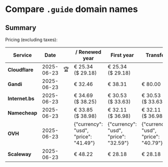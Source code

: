 # Compare `.guide` domain names

## Summary

Pricing (excluding taxes):

| Service | Date |  | / Renewed year | First year | Transfer | Restoration |
|--|--|--|--|--|--|--|
| **Cloudflare** | 2025-06-23 | 🏆 | € 25.34<br>($ 29.18) | € 25.34<br>($ 29.18) |  |  |
| **Gandi** | 2025-06-23 |  | € 32.46 | € 38.31 | € 80.00 | € 101.06 |
| **Internet.bs** | 2025-06-23 |  | € 34.69<br>($ 38.25) | € 30.53<br>($ 33.63) | € 30.53<br>($ 33.63) | € 268.15<br>($ 295.45) |
| **Namecheap** | 2025-06-23 |  | € 33.85<br>($ 38.98) | € 32.11<br>($ 36.98) | € 32.11<br>($ 36.98) |  |
| **OVH** | 2025-06-23 |  | {"currency": "usd", "price": "41.49"} | {"currency": "usd", "price": "32.59"} | {"currency": "usd", "price": "40.79"} |  |
| **Scaleway** | 2025-06-23 |  | € 48.22 | € 28.18 | € 28.18 | € 49.99 |
